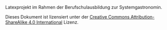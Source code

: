 Latexprojekt im Rahmen der Berufschulausbildung zur Systemgastronomin.

Dieses Dokument ist lizensiert unter der [Creative Commons Attribution-ShareAlike 4.0 International](https://creativecommons.org/licenses/by-sa/4.0/)
Lizenz.
